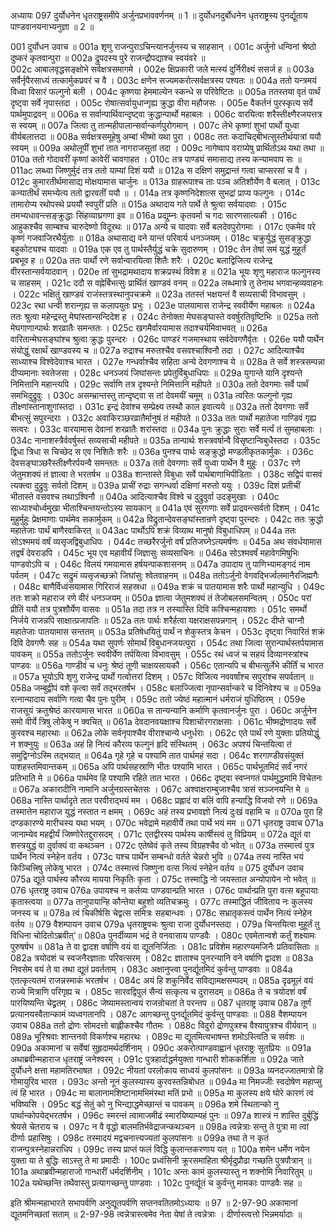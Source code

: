 अध्यायः 097
दुर्योधनेन धृतराष्ट्रसमीपे अर्जुनप्रभाववर्णनम् ॥ 1 ॥ दुर्योधनदुर्बोधनेन धृतराष्ट्रस्य पुनर्द्यूताय पाण्डवानयनाभ्यनुज्ञा ॥ 2 ॥
	
001	दुर्योधन उवाच ॥
001a	शृणु राजन्पुराऽचिन्त्यानर्जुनस्य च साहसान् ।
001c	अर्जुनो धन्विनां श्रेष्ठो दुष्करं कृतवान्पुरा ॥
002a	द्रुपदस्य पुरे राजन्द्रौपद्याश्च स्वयंवरे ॥                                                                                          
002c	आबालवृद्धसङ्क्षोभे सर्वक्षत्रसमागमे ।
002e	क्षिप्रकारी जले मत्स्यं दुर्निरीक्ष्यं ससर्ज ह ॥
003a	सर्वैर्नृपैरसाध्यं तत्कार्मुकप्रवरं च वै ।
003c	क्षणेन सज्यमकरोत्सर्वक्षत्रस्य पश्यतः ॥
004a	ततो यन्त्रमयं विध्वा विसारं फल्गुनो बली ।
004c	कृष्णया हेममाल्येन स्कन्धे स परिवेष्टितः ॥
005a	ततस्तया वृतं पार्थं दृष्ट्वा सर्वे नृपास्तदा ।
005c	रोषात्सर्वायुधान्गृह्य क्रुद्धा वीरा महौजसः ।
005e	वैकर्तनं पुरस्कृत्य सर्वे पार्थमुपाद्रवन् ॥
006a	स सर्वान्पार्थिवान्दृष्ट्वा क्रुद्धान्पार्थो महाबलः ।
006c	वारयित्वा शरैस्तीक्ष्णैरजयत्तत्र स स्वयम् ॥
007a	जित्वा तु तान्महीपालान्सर्वान्कर्णपुरोगमान् ।
007c	लेभे कृष्णां शुभां पार्थो युध्वा वीर्यबलात्तदा ॥
008a	सर्वक्षत्रसमूहेषु अम्बां भीष्मो यथा पुरा ।
008c	ततः कदाचिद्बीभत्सुस्तीर्थयात्रां ययौ स्वयम् ॥
009a	अथोलूपीं शुभां तात नागराजसुतां तदा ।
009c	नागेष्वाप वराग्र्येषु प्रार्थितोऽथ यथा तथा ॥
010a	ततो गोदावरीं कृष्णां कावेरीं चावगाहत ।
010c	तत्र पाण्ड्यं समासाद्य तस्य कन्यामवाप सः ॥
011ac	लब्ध्वा जिष्णुर्मुदं तत्र ततो याम्यां दिशं ययौ ॥
012a	स दक्षिणं समुद्रान्तं गत्वा चाप्सरसां च वै ।
012c	कुमारतीर्थमासाद्य मोक्षयामास चार्जुनः ॥
013a	ग्राहरूपाश्च ताः पञ्च अतिशौर्येण वै बलात् ।
013c	कन्यातीर्थं समभ्येत्य ततो द्वारवतीं ययौ ॥ ।
014a	तत्र कृष्णनिदेशात्स सुभद्रां प्राप्य फल्गुनः ।
014c	तामारोप्य रथोपस्थे प्रययौ स्वपुरीं प्रति ॥
015a	अथादाय गते पार्थे ते श्रुत्वा सर्वयादवाः ।
015c	तमभ्यधावन्त्सङ्क्रुद्धाः सिंहव्याघ्रगणा इव ॥
016a	प्रद्युम्नः कृतवर्मा च गदः सारणसात्यकी ।
016c	आहुकश्चैव साम्बश्च चारुदेष्णो विदूरथः ॥
017a	अन्ये च यादवाः सर्वे बलदेवपुरोगमाः ।
017c	एकमेव परे कृष्णं गजवाजिरथैर्युताः ॥
018a	अथासाद्य वने यान्तं परिवार्य धनञ्जयम् ।
018c	चक्रुर्युद्धं सुसङ्क्रुद्धा बहुकोट्यश्च यादवाः ॥
019a	एक एव तु पार्थस्तैर्युद्धं चक्रे सुदारुणम् ।
019c	तेन तेषां समं युद्धं मुहूर्तं प्रबभूव ह ॥
020a	ततः पार्थो रणे सर्वान्वारयित्वा शितैः शरैः ।
020c	बलाद्विजित्य राजेन्द्र वीरस्तान्सर्वयादवान् ।
020e	तां सुभद्रामथादाय शक्रप्रस्थं विवेश ह ॥
021a	भूयः शृणु महाराज फल्गुनस्य च साहसम् ।
021c	ददौ स वह्नेर्बिभत्सुः प्रार्थितं खाण्डवं वनम् ॥
022a	लब्धमात्रे तु तेनाथ भगवान्हव्यवाहनः ।
022c	भक्षितुं खाण्डवं राजंस्तत्रस्थानुपचक्रमे ॥
023a	ततस्तं भक्षयन्तं वै सव्यसाची विभावसुम् ।
023c	रथा धन्वी शरान्गृह्य स कलापयुतः प्रभुः ।
023e	पालयामास राजेन्द्र स्ववीर्येण महाबलः ॥
024a	ततः श्रुत्वा महेन्द्रस्तु मेघांस्तान्सन्दिदेश ह ।
024c	तेनोक्ता मेघसङ्घास्ते ववर्षुरतिवृष्टिभिः ॥
025a	ततो मेघगाणान्पार्थः शरव्रातैः समन्ततः ।
025c	खगमैर्वारयामास तदाश्चर्यमिवाभवत् ॥
026a	वारितान्मेघसङ्घांश्च श्रुत्वा क्रुद्धः पुरन्दरः ।
026c	पाण्डरं गजमास्थाय सर्वदेवगणैर्वृतः ।
026e	ययौ पार्थेन संयोद्धुं रक्षार्थं खाण्डवस्य च ॥
027a	रुद्राश्च मरुतश्चैव वसवश्चाश्विनौ तदा ।
027c	आदित्याश्चैव साध्याश्च विश्वेदेवाश्च भारत ।
027e	गन्धर्वाश्चैव सहिता अन्ये देवगणाश्च ये ॥
028a	ते सर्वे शस्त्रसम्पन्ना दीप्यमानाः स्वतेजसा ।
028c	धनञ्जयं जिघांसन्तः प्रपेतुर्विबुधाधिपाः ॥
029a	युगान्ते यानि दृश्यन्ते निमित्तानि महान्त्यपि ।
029c	सर्वाणि तत्र दृश्यन्ते निमित्तानि महीपते ॥
030a	ततो देवगमाः सर्वे पार्थं समभिदुद्रुवुः ।
030c	असम्भ्रान्तस्तु तान्दृष्ट्वा स तां देवमयीं चमूम् ॥
031a	त्वरितः फल्गुनो गृह्य तीक्ष्णांस्तानाशुगांस्तदा ।
031c	इन्द्रं देवांश्च सम्प्रेक्ष्य तस्थौ काल इवात्यये ॥
032a	ततो देवगणाः सर्वे बीभत्सुं सपुरन्दराः ।
032c	अवाकिरञ्छरव्रातैर्मानुषं तं महीपते ॥
033a	ततः पार्थो महातेजा गाण्डिवं गृह्य सत्वरः ।
033c	वारयामास देवानां शरव्रातैः शरांस्तदा ॥
034a	पुनः क्रुद्धाः सुराः सर्वे मर्त्यं तं सुमहाबलाः ।
034c	नानाशस्त्रैर्ववर्षुस्तं सव्यसाची महीपते ॥
035a	तान्पार्थः शस्त्रवर्षान्वै विसृष्टान्विबुधैस्तदा ।
035c	द्विधा त्रिधा स चिच्छेद स एव निशितैः शरैः ॥
036a	पुनश्च पार्थः सङ्क्रुद्धो मण्डलीकृतकार्मुकः ।
036c	देवसङ्घाञ्छरैस्तीक्ष्णैरर्पयन्वै समन्ततः ॥
037a	ततो देवगणाः सर्वे युध्वा पार्थेन वै मुहुः ।
037c	रणे जेतुमशक्यं तं ज्ञात्वा ते भरतर्षभ ॥
038a	शान्तास्ते विबुधाः सर्वे पार्थबाणाभिपीडिताः ।
038c	सद्विपं वासवं त्यक्त्वा दुद्रुवुः सर्वतो दिशम् ॥
039a	प्राचीं रुद्राः सगन्धर्वा दक्षिणां मरुतो ययुः ।
039c	दिशं प्रतीचीं भीतास्ते वसवश्च तथाऽश्विनौ ॥
040a	आदित्याश्चैव विश्वे च दुद्रुवुर्वा उदङ्मुखाः ।
040c	साध्याश्चोर्ध्वमुखा भीताश्चिन्तयन्तोऽस्य सायकान् ॥
041a	एवं सुरगणाः सर्वे प्राद्रवन्त्सर्वतो दिशम् ।
041c	मुहुर्मुहुः प्रेक्षमाणाः पार्थमेव सकार्मुकम् ॥
042a	विद्रुतान्देवसङ्घांस्तान्रणे दृष्ट्वा पुरन्दरः ।
042c	ततः क्रुद्धो महातेजाः पार्थं बाणैरवाकिरत् ॥
043ac	पार्थोऽपि शक्रं विव्याथ मानुषो विबुधाधिपम् ॥
044a	ततः सोऽश्ममयं वर्षं व्यसृजद्विबुधाधिपः ।
044c	तच्छरैरर्जुनो वर्षं प्रतिजघ्नेऽत्यमर्षणः ॥
045a	अथ संवर्धयामास तद्वर्षं देवराडपि ।
045c	भूय एव महावीर्यं जिज्ञासुः सव्यसाचिनः ॥
046a	सोऽश्मवर्षं महावेगमिषुभिः पाण्डवोऽपि च ।
046c	विलयं गमयामास हर्षयन्पाकशासनम् ॥
047a	उपादाय तु पाणिभ्यामङ्गदं नाम पर्वतम् ।
047c	सद्रुमं व्यसृजच्छक्रो जिघांसुः श्वेतवाहनम् ॥
048a	ततोऽर्जुनो वेगवद्भिर्ज्वलमानैरजिह्मगैः ।
048c	बाणैर्विध्वंसयामास गिरिराजं सहस्रधा ॥
049a	शक्रं च पातयामास शरैः पार्थो महान्युधि ।
049c	ततः शक्रो महाराज रणे वीरं धनञ्जयम् ॥
050a	ज्ञात्वा जेतुमशक्यं तं तेजोबलसमन्वितम् ।
050c	परां प्रीतिं ययौ तत्र पुत्रशौर्येण वासवः ॥
051a	तदा तत्र न तस्यास्ति दिवि कश्चिन्महायशाः ।
051c	समर्थो निर्जये राजन्नपि साक्षात्प्रजापतिः ॥
052a	ततः पार्थः शरैर्हत्वा यक्षराक्षसपन्नगान् ।
052c	दीप्ते चाग्नौ महातेजाः पातयामास सन्ततम् ॥
053a	प्रतिषेधयितुं पार्थं न शेकुस्तत्र केचन ।
053c	दृष्ट्वा निवारितं शक्रं दिवि देवगणैः सह ॥
054a	यथा सुपर्णः सोमार्थं विबुधानजयत्पुरा ।
054c	तथा जित्वा सुरान्पार्थस्तर्पयामास पावकम् ॥
055a	ततोऽर्जुनः स्ववीर्येण तर्पयित्वा विभावसुम् ।
055c	रथं ध्वजं च सहयं दिव्यानस्त्रांश्च पाण्डवः ॥
056a	गाण्डीवं च धनुः श्रेष्ठं तूणी चाक्षयसायकौ ।
056c	एतान्यपि च बीभत्सुर्लेभे कीर्तिं च भारत ॥
057a	भूयोऽपि शृणु राजेन्द्र पार्थो गत्वोत्तरां दिशम् ।
057c	विजित्य नववर्षांश्च सपुरांश्च सपर्वतान् ॥
058a	जम्बुद्वीपं वशे कृत्वा सर्वं तद्भरतर्षभ ।
058c	बलाज्जित्वा नृपान्सर्वान्करे च विनिवेश्य च ॥
059a	रत्नान्यादाय सर्वाणि गत्वा चैव पुनः पुरीम् ।
059c	ततो ज्येष्ठं महात्मानं धर्मराजं युधिष्ठिरम् ।
059e	राजसूयं क्रतुश्रेष्ठं कारयामास भारत ॥
060a	स तान्यन्यानि कर्माणि कृतवानर्जुनः पुरा ।
060c	अर्जुनेन समो वीर्ये त्रिषु लोकेषु न क्वचित् ॥
061a	देवदानवयक्षाश्च पिशाचोरगराक्षसाः ।
061c	भीष्मद्रोणादयः सर्वे कुरवश्च महारथाः ॥
062a	लोके सर्वनृपाश्चैव वीराश्चान्ये धनुर्धराः ।
062c	एते पार्थं रणे युक्ताः प्रतियोद्धुं न शक्नुयुः ॥
063a	अहं हि नित्यं कौरव्य फल्गुनं हृदि संस्थितम् ।
063c	अपश्यं चिन्तयित्वा तं समुद्विग्नोऽस्मि तद्भयात् ॥
064a	गृहे गृहे च पश्यामि तात पार्थमहं सदा ।
064c	शरगाण्डीवसंयुक्तं पाशहस्तमिवान्तकम् ॥
065a	अपि पार्थसहस्राणि भीतः पश्यामि भारत ।
065c	पार्थभूतमिदं सर्वं नगरं प्रतिभाति मे ॥
066a	पार्थमेव हि पश्यामि रहिते तात भारत ।
066c	दृष्ट्वा स्वप्नगतं पार्थमुद्धमामि विचेतनः ॥
067a	अकारादीनि नामानि अर्जुनग्रस्तचेतसः ।
067c	अश्वाक्षराम्बुजाश्चैव त्रासं सञ्जनयन्ति मे ॥
068a	नास्ति पार्थादृते तात परवीराद्भयं मम ।
068c	प्रह्लादं वा बलिं वापि हन्याद्धि विजयो रणे ॥
069a	तस्मात्तेन महाराज युद्धं नस्तात न क्षमम् ।
069c	अहं तस्य प्रभावज्ञो नित्यं दुःखं वहामि च ॥
070a	पुरा हि दण्डकारण्ये मारीचस्य यथा भयम् ।
070c	भवेद्रामे महावीर्ये तथा पार्थे भयं मम ॥
071	धृतराष्ट्र उवाच 
071a	जानाम्येव महद्वीर्यं जिष्णोरेतद्दुरासदम् ।
071c	एतद्वीरस्य पार्थस्य कार्षीस्त्वं तु विप्रियम् ॥
072a	द्यूतं वा शस्त्रयुद्धं वा दुर्वाक्यं वा कथञ्चन ।
072c	एतेष्वेवं कृते तस्य विग्रहश्चैव वो भवेत् ॥
073a	तस्मात्त्वं पुत्र पार्थेन नित्यं स्नेहेन वर्तय ।
073c	यश्च पार्थेन सम्बन्धो वर्तते चेन्नरो भुवि ॥
074a	तस्य नास्ति भयं किञ्चित्त्रिषु लोकेषु भारत ।
074c	तस्मात्त्वं जिष्णुना वत्स नित्यं स्नेहेन वर्तय ॥
075	दुर्योधन उवाच 
075a	द्यूते पार्थस्य कौरव्य मायया निकृतिः कृता ।
075c	तस्माद्धि नो जयस्तात अन्योपायेन नो भवेत् ॥
076	धृतराष्ट्र उवाच 
076a	उपायश्च न कर्तव्यः पाण्डवान्प्रति भारत ।
076c	पार्थान्प्रति पुरा वत्स बहूपायाः कृतास्त्वया ॥
077a	तानुपायान्हि कौन्तेया बहुशो व्यतिचक्रमुः ।
077c	तस्माद्धितं जीविताय नः कुलस्य जनस्य च ॥
078a	त्वं चिकीर्षसि चेद्वत्स समित्रः सहबान्धवः ।
078c	सभ्रातृकस्त्वं पार्थेन नित्यं स्नेहेन वर्तय ॥
079	वैशम्पायन उवाच 
079a	धृतराष्ट्रवचः श्रुत्वा राजा दुर्योधनस्तदा ।
079a	चिन्तयित्वा मुहूर्तं तु विधिना चोदितोऽब्रवीत्'॥
080a	पुनर्दीव्याम भद्रं ते वनवासाय पाण्डवैः ।
080c	एवमेतान्वशे कर्तुं शक्ष्यामः पुरुषर्षभ ॥
081a	ते वा द्वादश वर्षाणि वयं वा द्यूतनिर्जिताः ।
081c	प्रविशेम महारण्यमजिनैः प्रतिवासिताः ॥
082a	त्रयोदशं च स्वजनैरज्ञाताः परिवत्सरम् ।
082c	ज्ञाताश्च पुनरन्यानि वने वर्षाणि द्वादश ॥
083a	निवसेम वयं ते वा तथा द्यूतं प्रवर्तताम् ।
083c	अक्षानुप्त्वा पुनर्द्यूतमिदं कुर्वन्तु पाण्डवाः ॥
084a	एतत्कृत्यतमं राजन्नस्माकं भरतर्षभ ।
084c	अयं हि शकुनिर्वेद सविद्यामक्षसम्पदम् ॥
085a	दृढमूलं वयं राज्ये मित्राणि परिगृह्य च ।
085c	सारवद्विपुलं सैन्यं सत्कृत्य च दुरासदम् ॥
086a	ते च त्रयोदशं वर्षं पारयिष्यन्ति चेद्व्रतम् ।
086c	जेष्यामस्तान्वयं राजन्रोचतां ते परन्तप ॥
087	धृतराष्ट्र उवाच 
087a	तूर्णं प्रत्यानयस्वैतान्कामं व्यध्वगतानपि ।
087c	आगच्छन्तु पुनर्द्यूतमिदं कुर्वन्तु पाण्डवाः ॥
088	वैशम्पायन उवाच 
088a	ततो द्रोणः सोमदत्तो बाह्लीकश्चैव गौतमः ।
088c	विदुरो द्रोणपुत्रश्च वैश्यापुत्रश्च वीर्यवान् ॥
089a	भूरिश्रवाः शान्तनवो विकर्णश्च महारथः ।
089c	मा द्यूतमित्यभाषन्त शमोऽस्त्विति च सर्वशः ॥
090a	अकामानां च सर्वेषां सुहृदामर्थदर्शिनाम् ।
090c	अकरोत्पाण्डवाह्वानं धृतराष्ट्रः सुतप्रियः ॥
091a	अथाब्रवीन्महाराज धृतराष्ट्रं जनेश्वरम् ।
091c	पुत्रहार्दाद्धर्मयुक्ता गान्धारी शोककर्शिता ॥
092a	जाते दुर्योधने क्षत्ता महामतिरभाषत ।
092c	नीयतां परलोकाय साध्वयं कुलपांसनः ॥
093a	व्यनदज्जातमात्रो हि गोमायुरिव भारत ।
093c	अन्तो नूनं कुलस्यास्य कुरवस्तन्निबोधत ॥
094a	मा निमज्जीः स्वदोषेण महाप्सु त्वं हि भारत ।
094c	मा बालानामशिष्टानामभिमंस्था मतिं प्रभो ॥
095a	मा कुलस्य क्षये घोरे कारणं त्वं भविष्यसि ।
095c	बद्धं सेतुं को नु भिन्द्याद्धमेच्छान्तं च पावकम् ॥
096a	शमे स्थितान्को नु पार्थान्कोपयेद्भरतर्षभ ।
096c	स्मरन्तं त्वामाजमीढं स्मारयिष्याम्यहं पुनः ॥
097a	शास्त्रं न शास्ति दुर्बुद्धिं श्रेयसे चेतराय च ।
097c	न वै वृद्धो बालमतिर्भवेद्राजन्कथञ्चन ॥
098a	त्वन्नेत्राः सन्तु ते पुत्रा मा त्वां दीर्णाः प्रहासिषुः ।
098c	तस्मादयं मद्वचनात्त्यज्यतां कुलपांसनः ॥
099a	तथा ते न कृतं राजन्पुत्रस्नेहान्नराधिप ।
099c	तस्य प्राप्तं फलं विद्धि कुलान्तकरणाय यत् ॥
100a	शमेन धर्मेण नयेन युक्ता या ते बुद्धिः साऽस्तु ते मा प्रमादीः ।
100c	प्रध्वंसिनी क्रूरसमाहिता श्रीर्मृदुप्रौढा गच्छति पुत्रपौत्रान् ॥
101a	अथाब्रवीन्महाराजो गान्धारीं धर्मदर्शिनीम् ।
101c	अन्तः कामं कुलस्यास्तु न शक्नोमि निवारितुम् ॥
102a	यथेच्छन्ति तथैवास्तु प्रत्यागच्छन्तु पाण्डवाः ।
102c	पुनर्द्यूतं च कुर्वन्तु मामकाः पाण्डवैः सह ॥ 

इति श्रीमन्महाभारते सभापर्वणि अनुद्यूतपर्वणि सप्तनवतितमोऽध्यायः ॥ 97 ॥
2-97-90 अकामानां द्यूतमनिच्छतां सताम् ॥ 2-97-98 त्वन्नेत्रास्त्वमेव नेता येषां ते त्वन्नेत्राः । दीर्णास्त्वत्तो भिन्नमर्यादाः ॥
